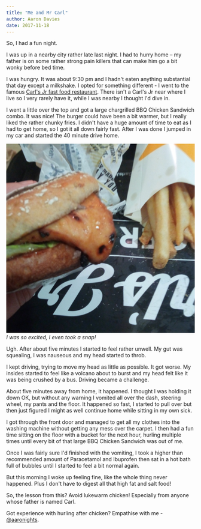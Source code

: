 ```yaml
---
title: "Me and Mr Carl"
author: Aaron Davies
date: 2017-11-18
---
```


So, I had a fun night.

I was up in a nearby city rather late last night. I had to hurry home – my father is on some rather strong pain killers that can make him go a bit wonky before bed time.

I was hungry. It was about 9:30 pm and I hadn't eaten anything substantial that day except a milkshake. I opted for something different - I went to the famous [Carl's Jr fast food restaurant](http://www.carlsjr.co.nz/). There isn't a Carl's Jr near where I live so I very rarely have it, while I was nearby I thought I'd dive in.

I went a little over the top and got a large chargrilled BBQ Chicken Sandwich combo. It was nice! The burger could have been a bit warmer, but I really liked the rather chunky fries. I didn't have a huge amount of time to eat as I had to get home, so I got it all down fairly fast. After I was done I jumped in my car and started the 40 minute drive home.

[![I was so excited, I even took a snap!](/media/images/blog/IMG_20171119_000216_281.jpg)](/media/images/blog/IMG_20171119_000216_281.jpg)
_I was so excited, I even took a snap!_

Ugh. After about five minutes I started to feel rather unwell. My gut was squealing, I was nauseous and my head started to throb.

I kept driving, trying to move my head as little as possible. It got worse. My insides started to feel like a volcano about to burst and my head felt like it was being crushed by a bus. Driving became a challenge.

About five minutes away from home, it happened. I thought I was holding it down OK, but without any warning I vomited all over the dash, steering wheel, my pants and the floor. It happened so fast, I started to pull over but then just figured I might as well continue home while sitting in my own sick.

I got through the front door and managed to get all my clothes into the washing machine without getting any mess over the carpet. I then had a fun time sitting on the floor with a bucket for the next hour, hurling multiple times until every bit of that large BBQ Chicken Sandwich was out of me.

Once I was fairly sure I'd finished with the vomiting, I took a higher than recommended amount of Paracetamol and Ibuprofen then sat in a hot bath full of bubbles until I started to feel a bit normal again.

But this morning I woke up feeling fine, like the whole thing never happened. Plus I don't have to digest all that high fat and salt food!

So, the lesson from this? Avoid lukewarm chicken! Especially from anyone whose father is named Carl.

Got experience with hurling after chicken? Empathise with me - [@aaronights](http://twitter.com/aaronights).
